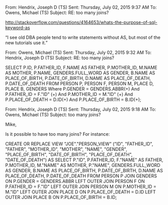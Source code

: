 From: Hendrix, Joseph D (TS) 
Sent: Thursday, July 02, 2015 9:37 AM
To: Owens, Michael (TS)
Subject: RE: too many joins?

http://stackoverflow.com/questions/4164653/whats-the-purpose-of-sql-keyword-as

“I see old DBA people tend to write statements without AS, but most of the new tutorials use it.”

From: Owens, Michael (TS) 
Sent: Thursday, July 02, 2015 9:32 AM
To: Hendrix, Joseph D (TS)
Subject: RE: too many joins?

SELECT
P.ID,
P.FATHER_ID,
F.NAME AS FATHER,
P.MOTHER_ID,
M.NAME AS MOTHER,
P.NAME,
GENDERS.FULL_WORD AS GENDER,
B.NAME AS PLACE_OF_BIRTH,
P.DATE_OF_BIRTH,
D.NAME AS PLACE_OF_DEATH,
P.DATE_OF_DEATH
FROM
PERSON P,
PERSON F,
PERSON M,
PLACE D,
PLACE B,
GENDERS
Where P.GENDER = GENDERS.ABBR(+)
And   P.FATHER_ID = F."ID" (+)
And   P.MOTHER_ID = M."ID" (+)
And   P.PLACE_OF_DEATH = D.ID(+)
And   P.PLACE_OF_BIRTH = B.ID(+);


From: Hendrix, Joseph D (TS) 
Sent: Thursday, July 02, 2015 9:18 AM
To: Owens, Michael (TS)
Subject: too many joins?

Mike,

Is it possible to have too many joins? For instance:

CREATE OR REPLACE VIEW "JOE"."PERSON_VIEW" ("ID", "FATHER_ID", "FATHER", "MOTHER_ID", "MOTHER", "NAME", "GENDER", "PLACE_OF_BIRTH", "DATE_OF_BIRTH", "PLACE_OF_DEATH", "DATE_OF_DEATH") AS
SELECT
P."ID",
P.FATHER_ID,
F."NAME" AS FATHER,
P.MOTHER_ID,
M."NAME" AS MOTHER,
P."NAME",
GENDERS.FULL_WORD AS GENDER,
B.NAME AS PLACE_OF_BIRTH,
P.DATE_OF_BIRTH,
D.NAME AS PLACE_OF_DEATH,
P.DATE_OF_DEATH
FROM
PERSON P
JOIN
GENDERS
ON
P.GENDER = GENDERS.ABBR
LEFT OUTER JOIN
PERSON F
ON
P.FATHER_ID = F."ID"
LEFT OUTER JOIN
PERSON M
ON
P.MOTHER_ID = M."ID"
LEFT OUTER JOIN
PLACE D
ON
P.PLACE_OF_DEATH = D.ID
LEFT OUTER JOIN
PLACE B
ON
P.PLACE_OF_BIRTH = B.ID;

